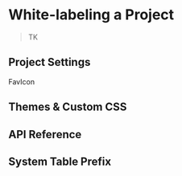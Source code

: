# White-labeling a Project

> TK

## Project Settings

FavIcon

## Themes & Custom CSS

## API Reference

## System Table Prefix
